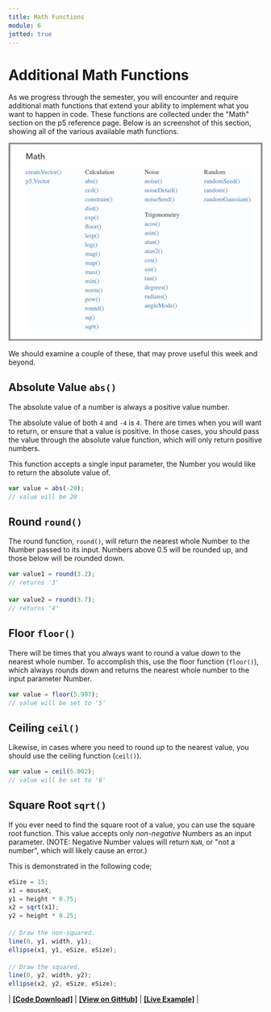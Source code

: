 ```yaml
---
title: Math Functions
module: 6
jotted: true
---
```


# Additional Math Functions

As we progress through the semester, you will encounter and require additional math functions that extend your ability to implement what you want to happen in code. These functions are collected under the "Math" section on the p5 reference page. Below is an screenshot of this section, showing all of the various available math functions.

![Math functions available in p5](../imgs/math-functions.png "A list of available math functions in p5, as found on the p5 reference page")

We should examine a couple of these, that may prove useful this week and beyond.

## Absolute Value `abs()`

The absolute value of a number is always a positive value number.

The absolute value of both `4` and `-4` is `4`.  There are times when you will want to return, or ensure that a value is positive. In those cases, you should pass the value through the absolute value function, which will only return positive numbers.

This function accepts a single input parameter, the Number you would like to return the absolute value of.

```js
var value = abs(-20);
// value will be 20
```

## Round `round()`

The round function, `round()`, will return the nearest whole Number to the Number passed to its input. Numbers above 0.5 will be rounded up, and those below will be rounded down.

```js
var value1 = round(3.2);
// returns '3'

var value2 = round(3.7);
// returns '4'
```

## Floor `floor()`

There will be times that you always want to round a value _down_ to the nearest whole number. To accomplish this, use the floor function (`floor()`), which always rounds down and returns the nearest whole number to the input parameter Number.

```js
var value = floor(5.997);
// value will be set to '5'
```

## Ceiling `ceil()`

Likewise, in cases where you need to round _up_ to the nearest value, you should use the ceiling function (`ceil()`).

```js
var value = ceil(5.002);
// value will be set to '6'
```

## Square Root `sqrt()`

If you ever need to find the square root of a value, you can use the square root function. This value accepts only _non-negative_ Numbers as an input parameter. (NOTE: Negative Number values will return `NaN`, or "not a number", which will likely cause an error.)

This is demonstrated in the following code;

```js
eSize = 15;
x1 = mouseX;
y1 = height * 0.75;
x2 = sqrt(x1);
y2 = height * 0.25;

// Draw the non-squared.
line(0, y1, width, y1);
ellipse(x1, y1, eSize, eSize);

// Draw the squared.
line(0, y2, width, y2);
ellipse(x2, y2, eSize, eSize);
```

<div class="displayed_jotted_example">
    <div id="jotted-demo-1" class=""></div>
</div>
<script>
    new Jotted(document.querySelector("#jotted-demo-1"), {
    files: [
        {
            type: "js",
            url:"https://raw.githubusercontent.com/Montana-Media-Arts/120_CreativeCoding/master/lecture_code/06/05_sqrt_01/sketch.js"
        },
        {
            type: "html",
            url:"../../../p5_resources/index.html"
    }],
    // plugins: [ "codemirror", "console" ]
    plugins: [ "codemirror" ]
});
</script>

| [**[Code Download]**](https://github.com/Montana-Media-Arts/120_CreativeCoding/raw/master/lecture_code/06/05_sqrt_01/05_sqrt_01.zip) | [**[View on GitHub]**](https://github.com/Montana-Media-Arts/120_CreativeCoding/raw/master/lecture_code/06/05_sqrt_01/) | [**[Live Example]**](https://montana-media-arts.github.io/120_CreativeCoding/lecture_code/06/05_sqrt_01/) |
